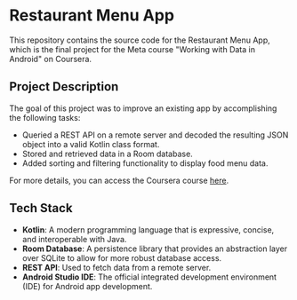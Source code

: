 # Restaurant Menu App

This repository contains the source code for the Restaurant Menu App, which is the final project for the Meta course "Working with Data in Android" on Coursera.

## Project Description

The goal of this project was to improve an existing app by accomplishing the following tasks:

- Queried a REST API on a remote server and decoded the resulting JSON object into a valid Kotlin class format.
- Stored and retrieved data in a Room database.
- Added sorting and filtering functionality to display food menu data.

For more details, you can access the Coursera course [here](https://www.coursera.org/learn/working-with-data-in-android).

## Tech Stack

- **Kotlin**: A modern programming language that is expressive, concise, and interoperable with Java.
- **Room Database**: A persistence library that provides an abstraction layer over SQLite to allow for more robust database access.
- **REST API**: Used to fetch data from a remote server.
- **Android Studio IDE**: The official integrated development environment (IDE) for Android app development.

